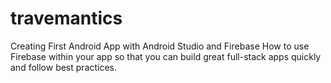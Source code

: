 # travemantics
Creating  First Android App with Android Studio and Firebase
How to use Firebase within your app so that you can build great full-stack apps quickly and follow best practices.
